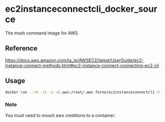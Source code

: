 # ec2instanceconnectcli_docker_source
The mssh command image for AWS

## Reference
https://docs.aws.amazon.com/ja_jp/AWSEC2/latest/UserGuide/ec2-instance-connect-methods.html#ec2-instance-connect-connecting-ec2-cli

## Usage

```bash
docker run --rm -it -v ~/.aws:/root/.aws forno/ec2instanceconnectcli <instance-id>
```

### Note
You must need to mount aws creditions to a container.
